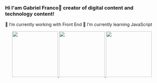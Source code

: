 ### Hi I'am Gabriel Franco👋 creator of digital content and technology content!

🔭 I’m currently working with Front End
🌱 I’m currently learning JavaScript

<div align="center">
  <a href="https://github.com/GabrieloFranco">
 
  <img height="150em" src="https://github-readme-stats.vercel.app/api?username=GabrieloFranco&show_icons=true&theme=dark&include_all_commits=true&count_private=true"/>
  <img height="150em" src="https://github-readme-stats.vercel.app/api/top-langs/?username=GabrieloFranco&layout=compact&langs_count=7&theme=dark"/>
  <img height="150em"  src="https://github-readme-stats.vercel.app/api/wakatime?username=GabrieloFranco&layout=compact&langs_count=7&theme=dark" 
</div>
